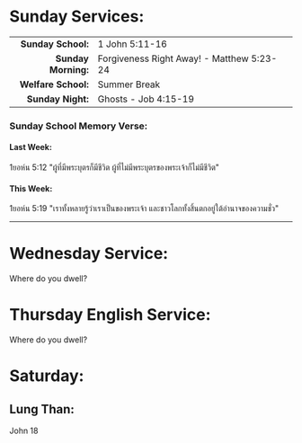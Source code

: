 # Sunday Services:

| | |
| --:|:-- |
| **Sunday School:**  |	1 John 5:11-16
| **Sunday Morning:** |	Forgiveness Right Away! - Matthew 5:23-24 
| **Welfare School:** |	Summer Break
| **Sunday Night:**   | Ghosts - Job 4:15-19

### Sunday School Memory Verse:
#### Last Week: 

1ยอห์น 5:12 "ผู้ที่มีพระบุตรก็มีชีวิต ผู้ที่ไม่มีพระบุตรของพระเจ้าก็ไม่มีชีวิต"

#### This Week:

1ยอห์น 5:19 "เราทั้งหลายรู้ว่าเราเป็นของพระเจ้า และชาวโลกทั้งสิ้นตกอยู่ใต้อำนาจของความชั่ว"

---
# Wednesday Service:

Where do you dwell?

# Thursday English Service:

Where do you dwell?

# Saturday:

## Lung Than:

John 18